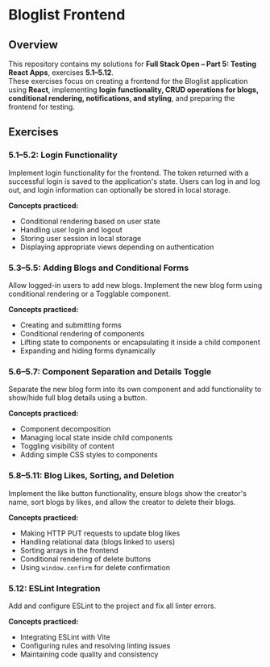 # Bloglist Frontend  

## Overview  

This repository contains my solutions for **Full Stack Open – Part 5: Testing React Apps**, exercises **5.1–5.12**.  
These exercises focus on creating a frontend for the Bloglist application using **React**, implementing **login functionality, CRUD operations for blogs, conditional rendering, notifications, and styling**, and preparing the frontend for testing.

## Exercises  

### 5.1–5.2: Login Functionality  

Implement login functionality for the frontend. The token returned with a successful login is saved to the application's state. Users can log in and log out, and login information can optionally be stored in local storage.

**Concepts practiced:**  

- Conditional rendering based on user state  
- Handling user login and logout  
- Storing user session in local storage  
- Displaying appropriate views depending on authentication  

### 5.3–5.5: Adding Blogs and Conditional Forms  

Allow logged-in users to add new blogs. Implement the new blog form using conditional rendering or a Togglable component.

**Concepts practiced:**  

- Creating and submitting forms  
- Conditional rendering of components  
- Lifting state to components or encapsulating it inside a child component  
- Expanding and hiding forms dynamically  

### 5.6–5.7: Component Separation and Details Toggle  

Separate the new blog form into its own component and add functionality to show/hide full blog details using a button.

**Concepts practiced:**  

- Component decomposition  
- Managing local state inside child components  
- Toggling visibility of content  
- Adding simple CSS styles to components  

### 5.8–5.11: Blog Likes, Sorting, and Deletion  

Implement the like button functionality, ensure blogs show the creator's name, sort blogs by likes, and allow the creator to delete their blogs.

**Concepts practiced:**  

- Making HTTP PUT requests to update blog likes  
- Handling relational data (blogs linked to users)  
- Sorting arrays in the frontend  
- Conditional rendering of delete buttons  
- Using `window.confirm` for delete confirmation  

### 5.12: ESLint Integration  

Add and configure ESLint to the project and fix all linter errors.

**Concepts practiced:**  

- Integrating ESLint with Vite  
- Configuring rules and resolving linting issues  
- Maintaining code quality and consistency
